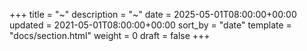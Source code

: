 +++
title = "~"
description = "~"
date = 2025-05-01T08:00:00+00:00
updated = 2021-05-01T08:00:00+00:00
sort_by = "date"
template = "docs/section.html"
weight = 0
draft = false
+++
